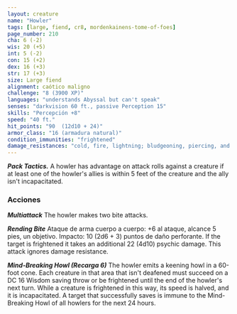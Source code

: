 ```yaml
---
layout: creature
name: "Howler"
tags: [large, fiend, cr8, mordenkainens-tome-of-foes]
page_number: 210
cha: 6 (-2)
wis: 20 (+5)
int: 5 (-2)
con: 15 (+2)
dex: 16 (+3)
str: 17 (+3)
size: Large fiend
alignment: caótico maligno
challenge: "8 (3900 XP)"
languages: "understands Abyssal but can't speak"
senses: "darkvision 60 ft., passive Perception 15"
skills: "Percepción +8"
speed: "40 ft."
hit_points: "90  (12d10 + 24)"
armor_class: "16 (armadura natural)"
condition_immunities: "frightened"
damage_resistances: "cold, fire, lightning; bludgeoning, piercing, and slashing from nonmagical attacks"
---
```


***Pack Tactics.*** A howler has advantage on attack rolls against a creature if at least one of the howler's allies is within 5 feet of the creature and the ally isn't incapacitated.

### Acciones

***Multiattack*** The howler makes two bite attacks.

***Rending Bite*** Ataque de arma cuerpo a cuerpo: +6 al ataque, alcance 5 pies, un objetivo. Impacto: 10 (2d6 + 3) puntos de daño perforante. If the target is frightened it takes an additional 22 (4d10) psychic damage. This attack ignores damage resistance.

***Mind-Breaking Howl (Recarga 6)*** The howler emits a keening howl in a 60-foot cone. Each creature in that area that isn't deafened must succeed on a DC 16 Wisdom saving throw or be frightened until the end of the howler's next turn. While a creature is frightened in this way, its speed is halved, and it is incapacitated. A target that successfully saves is immune to the Mind-Breaking Howl of all howlers for the next 24 hours.